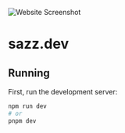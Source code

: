 ![Website Screenshot](https://github.com/Sazzo/sazz.dev/assets/39680458/79f767c4-0727-4e4f-831d-7f64309b51a3)

# sazz.dev

## Running

First, run the development server:

```bash
npm run dev
# or
pnpm dev
```

